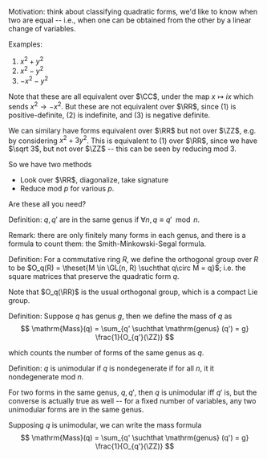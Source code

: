 Motivation: think about classifying quadratic forms, we'd like to know when two are equal -- i.e., when one can be obtained from the other by a linear change of variables.

Examples:
1. $x^2+y^2$
2. $x^2-y^2$
3. $-x^2-y^2$

Note that these are all equivalent over $\CC$, under the map $x \mapsto ix$ which sends $x^2\to-x^2$. But these are not equivalent over $\RR$, since (1) is positive-definite, (2) is indefinite, and (3) is negative definite.

We can similary have forms equivalent over $\RR$ but not over $\ZZ$, e.g. by considering $x^2 + 3y^2$. This is equivalent to (1) over $\RR$, since we have $\sqrt 3$, but not over $\ZZ$ -- this can be seen by reducing mod 3.

So we have two methods
- Look over $\RR$, diagonalize, take signature
- Reduce mod $p$ for various $p$.

Are these all you need?

Definition: $q,q'$ are in the same genus if $\forall n, q \equiv q' \mod n$.

Remark: there are only finitely many forms in each genus, and there is a formula to count them: the Smith-Minkowski-Segal formula. 

Definition: For a commutative ring $R$, we define the orthogonal group over $R$ to be $O_q(R) = \theset{M \in \GL(n, R) \suchthat q\circ M = q}$; i.e. the square matrices that preserve the quadratic form $q$.

Note that $O_q(\RR)$ is the usual orthogonal group, which is a compact Lie group.

Definition: Suppose $q$ has genus $g$, then we define the mass of $q$ as 
$$
\mathrm{Mass}(q) = \sum_{q' \suchthat \mathrm{genus} (q') = g} \frac{1}{O_{q'}(\ZZ)}
$$

which counts the number of forms of the same genus as $q$.

Definition: $q$ is unimodular if $q$ is nondegenerate if for all $n$, it it nondegenerate mod $n$.

For two forms in the same genus, $q,q'$, then $q$ is unimodular iff $q'$ is, but the converse is actually true as well -- for a fixed number of variables, any two unimodular forms are in the same genus.

Supposing $q$ is unimodular, we can write the mass formula
$$
\mathrm{Mass}(q) = \sum_{q' \suchthat \mathrm{genus} (q') = g} \frac{1}{O_{q'}(\ZZ)}
$$